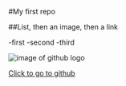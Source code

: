 #My first repo

##List, then an image, then a link

-first
-second
-third

![image of github logo](https://cdn.pixabay.com/photo/2022/01/30/13/33/github-6980894_960_720.png)

[Click to go to github](https://www.github.com)
